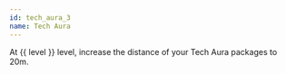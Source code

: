 ```yaml
---
id: tech_aura_3
name: Tech Aura
---
```

At {{ level }} level, increase the distance of your Tech Aura packages to 20m.